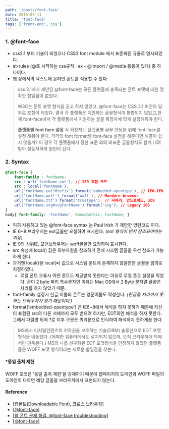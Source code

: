 ```yaml
---
path: '/posts/font-face'
date: 2015-03-11
title: 'font-face'
tags: ['front-end','css']
---
```


### 1. @font-face
  - css2.1 부터 기술이 되었으나 CSS3 font module 에서 표준화된 규율로 명시되었다.
  - at-rules (@로 시작하는 css규칙 : ex - @import / @media 등등이 있다) 중 하나이다.
  - 웹 상에서의 텍스트에 온라인 폰트를 적용할 수 있다.
  
> css 2.1에서 제안된 @font-face는 모든 플랫폼에 충족되는 폰트 포맷에 대한 명확한 합일점이 없었다. 
>
> W3C는 폰트 포맷 형식을 권고 하지 않았고, @font-face는 CSS 2.1 버전의 일부로 포함이 되었다.
> 결국 각 플랫폼은 지원하는 글꼴형식이 통합되지 않았고,현재 font-face에서 각 플랫폼에서 지원하는 글꼴 확장자에 맞게 설정해줘야 한다.
>
>**플랫폼별 font face 설정**
> 각 확장자는 플랫폼별 글꼴 렌딩을 위해 font-face를 설정 해줘야 한다.
> 각각의 font format별 font-face 설정을 해준다면 해결이 쉽지 않을까?
> 이 경우 각 플랫폼에서 정한 표준 외의 비표준 글꼴형식도 함께 내려받아 성능저하의 원인이 된다.

### 2. Syntax 

```css
@font-face {
	font-family : fontName;
	src : url('fontName.eot'); // IE9 호환 모드
	src : local('fontName'),
	url('fontName.eot?#iefix') format('embedded-opentype'), // IE6~IE8
	url('fontName.woff') format('woff'), // Mordern browser
	url('fontName.ttf') format('truetype'), // 사파리, 안드로이드, iOS
	url('fontName.svg#svgFontName') format('svg'); // Legacy iOS
}
body{ font-family: 'fontName', NanumGothic, fontName; }
```

- 익히 사용하고 있는 @font-face syntax 는 Paul Irish 가 제안한 방탄코드 이다.
- IE 6~8 브라우저는 eot글꼴만 요청하여 표시한다. _(eot 형식이 먼저 참조되야하는 이유)_
- IE 9의 상위IE, 모던브라우저는 woff글꼴만 요청하여 표시한다.
- src 속성에 local() 값은 외부자원을 참조하기 전에 시스템 글꼴을 우선 참조가 가능하게 한다.
- 과거엔 local()을 local(※) 값으로 시스템 폰트에 존재하지 않을만한 글꼴을 임의로 지정하였다.
  - 로컬 폰트 오류시 어떤 폰트도 제공받지 못한다는 이유로 로컬 폰트 설정을 막았다. 굳이 2 byte 짜리 특수문자인 이유는 Mac OS에서 2 Byte 문자열 글꼴은 처리를 하지 않았기 때문.
- font-family 설정시 한글 이름의 폰트는 영문이름도 작성한다. _(한글을 처리하지 못하는 브라우저가 있기 때문이다.)_
- format('embedded-opentype') 은 IE6~8에서 해석을 하지 못하기 때문에 자신이 포함된 src의 다른 서체까지 모두 받으려 하지만, EOT외엔 해석을 하지 못한다. 그래서 파일명 뒤에 ?로 이후 구문은
   쿼리문으로 인식하여 해석하지 못하게끔 한다.
   
> MS에서 디지털컨텐츠의 저작권을 보호하는 기술(DRM) 솔루션으로 EOT 포맷 형식을 내놓았다. (어떠한 컴퓨터에서도 설치되지 않으며, 오직 브라우저에 의해서만 판독된다.)
> MS의 나름 선구화된 EOT 포맷형식을 인정하지 않았던 플랫폼들은 WOFF 포맷 형식이라는 새로운 합일점을 찾는다.

#### *동일 출처 제한
WOFF 포맷은 '동일 출처 제한'을 강제하기 때문에 웹페이지의 도메인과 WOFF 파일의 도메인이 다르면 해당 글꼴을 브라우저에서 표현되지 않는다.


#### Reference
- [[웹폰트(Downloadable Font), 크로스 브라우징]](http://egloos.zum.com/einmong/v/5415221)
- [[@font-face]](https://developer.mozilla.org/ko/docs/Web/CSS/@font-face)
- [[웹 폰트 문제 해결. @font-face troubleshooting]](http://naradesign.net/wp/2012/06/19/1830/)
- [[@font-face]](http://www.carpeau.net/custom-fonts-to-be-loaded/)
